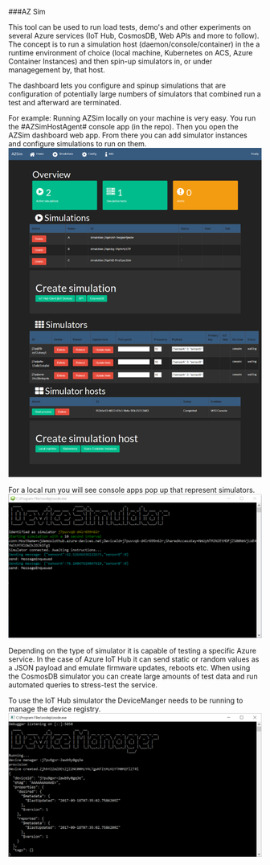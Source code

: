 ###AZ Sim

This tool can be used to run load tests, demo's and other experiments on several Azure services (IoT Hub, CosmosDB, Web APIs and more to follow). The concept is to run a simulation host (daemon/console/container) in the a runtime environment of choice (local machine, Kubernetes on ACS, Azure Container Instances) and then spin-up simulators in, or under managegement by, that host.

The dashboard lets you configure and spinup simulations that are configuration of potentially large numbers of simulators that combined run a test and afterward are terminated.

For example:
Running AZSim locally on your machine is very easy. You run the #AZSimHostAgent# console app (in the repo). Then you open the AZSim dashboard web app. From there you can add simulator instances and configure simulations to run on them.
![alt text](https://github.com/valeryjacobs/azsim/blob/master/docs/images/Dashboard.PNG "AZSim dashboard")

For a local run you will see console apps pop up that represent simulators. 
![alt text](https://github.com/valeryjacobs/azsim/blob/master/docs/images/DeviceSimulator.PNG "AZSim dashboard")

Depending on the type of simulator it is capable of testing a specific Azure service. In the case of Azure IoT Hub it can send static or random values as a JSON payload and emulate firmware updates, reboots etc. When using the CosmosDB simulator you can create large amounts of test data and run automated queries to stress-test the service.

To use the IoT Hub simulator the DeviceManger needs to be running to manage the device registry.
![alt text](https://github.com/valeryjacobs/azsim/blob/master/docs/images/DeviceManager.PNG "AZSim dashboard")





